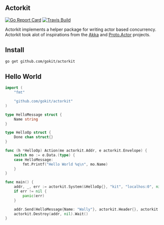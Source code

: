 Actorkit
------------
[![Go Report Card](https://goreportcard.com/badge/github.com/gokit/actorkit)](https://goreportcard.com/report/github.com/gokit/actorkit)
[![Travis Build](https://travis-ci.org/gokit/actorkit.svg?branch=master)](https://travis-ci.org/gokit/actorkit#)

Actorkit implements a helper package for writing actor based concurrency. Actorkit took alot of inspirations from
the [Akka](https://akka.io) and [Proto.Actor](http://proto.actor/) projects.

## Install

```bash
go get github.com/gokit/actorkit
```


## Hello World

```go
import (
	"fmt"

	"github.com/gokit/actorkit"
)

type HelloMessage struct {
	Name string
}

type HelloOp struct {
	Done chan struct{}
}

func (h *HelloOp) Action(me actorkit.Addr, e actorkit.Envelope) {
	switch mo := e.Data.(type) {
	case HelloMessage:
		fmt.Printf("Hello World %q\n", mo.Name)
	}
}

func main() {
	addr, _, err := actorkit.System(&HelloOp{}, "kit", "localhos:0", nil)
	if err != nil {
		panic(err)
	}

	addr.Send(HelloMessage{Name: "Wally"}, actorkit.Header{}, actorkit.DeadLetters())
	actorkit.Destroy(addr, nil).Wait()
}
```
